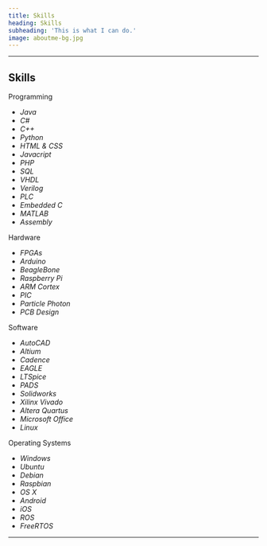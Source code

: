 ```yaml
---
title: Skills
heading: Skills
subheading: 'This is what I can do.'
image: aboutme-bg.jpg
---
```


---

## Skills

<div class="bars">
<div class="heading">Programming</div>
    <ul class="skills">
	    <li><span class="bar-expand tenpercent"></span><em>Java</em></li>
        <li><span class="bar-expand twentypercent"></span><em>C#</em></li>
        <li><span class="bar-expand thirtypercent"></span><em>C++</em></li>
		<li><span class="bar-expand fourtypercent"></span><em>Python</em></li>
		<li><span class="bar-expand fiftypercent"></span><em>HTML & CSS</em></li>
        <li><span class="bar-expand sixtypercent"></span><em>Javacript</em></li>
        <li><span class="bar-expand seventypercent"></span><em>PHP</em></li>
        <li><span class="bar-expand eightypercent"></span><em>SQL</em></li>
        <li><span class="bar-expand ninetypercent"></span><em>VHDL</em></li>
        <li><span class="bar-expand hundredpercent"></span><em>Verilog</em></li>
        <li><span class="bar-expand hundredpercent"></span><em>PLC</em></li>
        <li><span class="bar-expand hundredpercent"></span><em>Embedded C</em></li>
        <li><span class="bar-expand hundredpercent"></span><em>MATLAB</em></li>
        <li><span class="bar-expand hundredpercent"></span><em>Assembly</em></li>
    </ul>
<div class="heading">Hardware</div>
    <ul class="skills">
	    <li><span class="bar-expand tenpercent"></span><em>FPGAs</em></li>
        <li><span class="bar-expand twentypercent"></span><em>Arduino</em></li>
        <li><span class="bar-expand thirtypercent"></span><em>BeagleBone</em></li>
		<li><span class="bar-expand fourtypercent"></span><em>Raspberry Pi</em></li>
		<li><span class="bar-expand fiftypercent"></span><em>ARM Cortex</em></li>
        <li><span class="bar-expand sixtypercent"></span><em>PIC</em></li>
        <li><span class="bar-expand seventypercent"></span><em>Particle Photon</em></li>
        <li><span class="bar-expand eightypercent"></span><em>PCB Design</em></li>
    </ul>
<div class="heading">Software</div>
    <ul class="skills">
	    <li><span class="bar-expand tenpercent"></span><em>AutoCAD</em></li>
        <li><span class="bar-expand twentypercent"></span><em>Altium</em></li>
        <li><span class="bar-expand thirtypercent"></span><em>Cadence</em></li>
		<li><span class="bar-expand fourtypercent"></span><em>EAGLE</em></li>
		<li><span class="bar-expand fiftypercent"></span><em>LTSpice</em></li>
        <li><span class="bar-expand sixtypercent"></span><em>PADS</em></li>
        <li><span class="bar-expand seventypercent"></span><em>Solidworks</em></li>
        <li><span class="bar-expand eightypercent"></span><em>Xilinx Vivado</em></li>
        <li><span class="bar-expand ninetypercent"></span><em>Altera Quartus</em></li>
        <li><span class="bar-expand hundredpercent"></span><em>Microsoft Office</em></li>
        <li><span class="bar-expand hundredpercent"></span><em>Linux</em></li>
    </ul>
<div class="heading">Operating Systems</div>
    <ul class="skills">
	    <li><span class="bar-expand tenpercent"></span><em>Windows</em></li>
        <li><span class="bar-expand twentypercent"></span><em>Ubuntu</em></li>
        <li><span class="bar-expand thirtypercent"></span><em>Debian</em></li>
		<li><span class="bar-expand fourtypercent"></span><em>Raspbian</em></li>
		<li><span class="bar-expand fiftypercent"></span><em>OS X</em></li>
        <li><span class="bar-expand sixtypercent"></span><em>Android</em></li>
        <li><span class="bar-expand sixtypercent"></span><em>iOS</em></li>
        <li><span class="bar-expand sixtypercent"></span><em>ROS</em></li>
        <li><span class="bar-expand sixtypercent"></span><em>FreeRTOS</em></li>
    </ul>
</div>

---